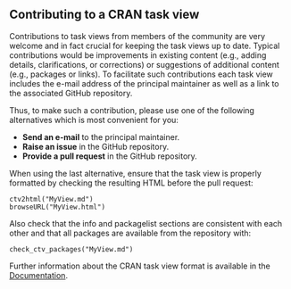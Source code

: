 ## Contributing to a CRAN task view

Contributions to task views from members of the community are very welcome and
in fact crucial for keeping the task views up to date. Typical contributions
would be improvements in existing content (e.g., adding details, clarifications,
or corrections) or suggestions of additional content (e.g., packages or links).
To facilitate such contributions each task view includes the e-mail address of
the principal maintainer as well as a link to the associated GitHub repository.

Thus, to make such a contribution, please use one of the following alternatives
which is most convenient for you:

* **Send an e-mail** to the principal maintainer.
* **Raise an issue** in the GitHub repository.
* **Provide a pull request** in the GitHub repository.

When using the last alternative, ensure that the task view is properly 
formatted by checking the resulting HTML before the pull request:

```
ctv2html("MyView.md")
browseURL("MyView.html")
```

Also check that the info and packagelist sections are consistent with each 
other and that all packages are available from the repository with:

```
check_ctv_packages("MyView.md")
```

Further information about the CRAN task view format is available in the
[Documentation](https://github.com/tuxette/ctv/blob/main/Documentation.md).
